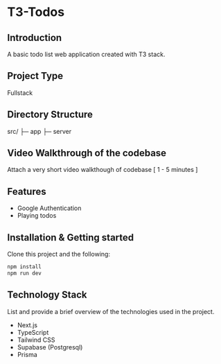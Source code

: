 # T3-Todos

## Introduction
A basic todo list web application created with T3 stack.

## Project Type
Fullstack

## Directory Structure
src/
├─ app
├─ server 

## Video Walkthrough of the codebase
Attach a very short video walkthough of codebase [ 1 - 5 minutes ]

## Features

- Google Authentication
- Playing todos

## Installation & Getting started

Clone this project and the following:

```bash
npm install
npm run dev
```

## Technology Stack
List and provide a brief overview of the technologies used in the project.

- Next.js
- TypeScript
- Tailwind CSS
- Supabase (Postgresql)
- Prisma
